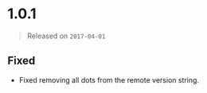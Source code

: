# 1.0.1

> Released on `2017-04-01`

## Fixed

- Fixed removing all dots from the remote version string.
